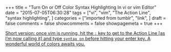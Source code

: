 +++
title = "Turn On or Off Color Syntax Highlighting In vi or vim Editor"
date = "2015-07-05T06:30:28"
tags = ["vi", "vim", "The Action Line", "syntax highlighting", ]
categories = ["imported from tumblr", "link", ]
draft = false
comments = false
showcomments = false
showpagemeta = true
+++

[<p>Short version: once vim is running, hit the <code>:</code> key to get to the Action Line [as I&rsquo;m now calling it] and type <code>syntax on</code> before hitting your enter key. A wonderful world of colors awaits you.</p>](http://www.cyberciti.biz/faq/turn-on-or-off-color-syntax-highlighting-in-vi-or-vim/)